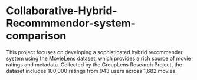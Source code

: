 # Collaborative-Hybrid-Recommmendor-system-comparison
This project focuses on developing a sophisticated hybrid recommender system using the MovieLens dataset, which provides a rich source of movie ratings and metadata. Collected by the GroupLens Research Project, the dataset includes 100,000 ratings from 943 users across 1,682 movies. 
